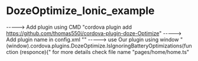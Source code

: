 # DozeOptimize_Ionic_example

-----> Add plugin using CMD "cordova plugin add https://github.com/thomas550i/cordova-plugin-doze-Optimize"
-----> Add plugin name in config.xml "<plugin name="cordova-plugin-doze-Optimize" />"
-----> use Our plugin using window "(<any>window).cordova.plugins.DozeOptimize.IsIgnoringBatteryOptimizations(function (responce){"
  for more details check file name "pages/home/home.ts"

